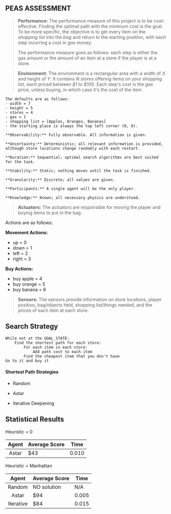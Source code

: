 ## PEAS ASSESSMENT

> **Performance:** 
    The performance measure of this project is to be cost-effective. Finding the optimal path with the minimum cost is the goal. To be more specific, the objective is to get every item on the *shopping list* into the *bag* and return to the starting position, with each step incurring a cost in *gas* money.
>
> The performance measure goes as follows: each step is either the gas amount or the amount of an item at a store if the player is at a store.

> **Environment:** 
    The environment is a rectangular area with a width of *X* and height of *Y*. It contains *N stores* offering items on your *shopping list*, each priced between *$1 to $100*. Each step's cost is the *gas* price, unless buying, in which case it's the cost of the item.

    The defaults are as follows:
    - width = 7
    - height = 5
    - stores = 4
    - gas = 1
    - shopping list = [Apples, Oranges, Bananas]
    - the starting place is always the top left corner (0, 0).

    **Observability:** Fully observable. All information is given.
  
    **Uncertainty:** Deterministic; all relevant information is provided, although store locations change randomly with each restart.
  
    **Duration:** Sequential; optimal search algorithms are best suited for the task.
  
    **Stability:** Static; nothing moves until the task is finished.
  
    **Granularity:** Discrete; all values are given.
  
    **Participants:** A single agent will be the only player.
  
    **Knowledge:** Known; all necessary physics are understood.

> **Actuators:** 
    The actuators are responsible for moving the player and buying items to put in the bag.

Actions are as follows:  

**Movement Actions:**  
    
- up = 0
- down = 1
- left = 2
- right = 3  
    
**Buy Actions:**  
    
- buy apple = 4
- buy orange = 5
- buy banana = 6  

> **Sensors:** 
    The sensors provide information on store locations, player position, bag/objects held, shopping list/things needed, and the prices of each item at each store.

## Search Strategy

```
While not at the GOAL_STATE:
    Find the shortest path for each store:
        For each item in each store:
            Add path cost to each item
        Find the cheapest item that you don't have
Go to it and buy it
```

#### Shortest Path Strategies

- Random 

- Astar

- Iterative Deepening

<!-- - BFS -->

## Statistical Results 

Heuristic = 0 

| Agent     | Average Score | Time   |
|:-----:    | ------------- | ------ |
| Astar     | $43            | 0.010  |

Heuristic = Manhattan

| Agent     | Average Score | Time   |
|:-----:    | ------------- | ------ |
| Random    | NO solution    | N/A    |
| Astar     | $94            | 0.005  |
| Iterative | $84            | 0.015  |
